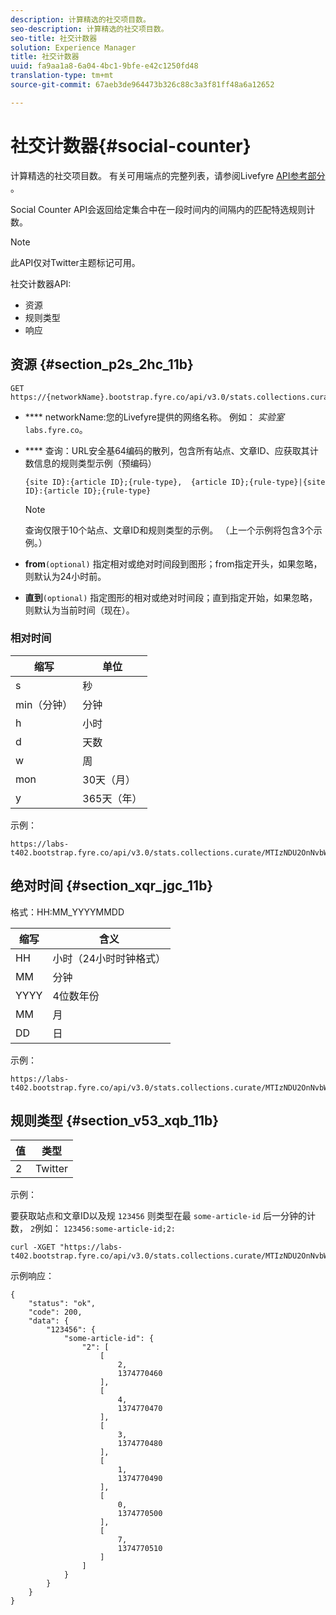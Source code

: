 ```yaml
---
description: 计算精选的社交项目数。
seo-description: 计算精选的社交项目数。
seo-title: 社交计数器
solution: Experience Manager
title: 社交计数器
uuid: fa9aa1a8-6a04-4bc1-9bfe-e42c1250fd48
translation-type: tm+mt
source-git-commit: 67aeb3de964473b326c88c3a3f81ff48a6a12652

---
```



# 社交计数器{#social-counter}

计算精选的社交项目数。 有关可用端点的完整列表，请参阅Livefyre [API参考部分](https://api.livefyre.com/docs) 。

Social Counter API会返回给定集合中在一段时间内的间隔内的匹配特选规则计数。

>[!NOTE]
>
>此API仅对Twitter主题标记可用。

社交计数器API:

* 资源
* 规则类型
* 响应

## 资源 {#section_p2s_2hc_11b}

```
GET https://{networkName}.bootstrap.fyre.co/api/v3.0/stats.collections.curate/{query}.json
```

* **** networkName:您的Livefyre提供的网络名称。 例如： *实验室*`labs.fyre.co`。
* **** 查询：URL安全基64编码的散列，包含所有站点、文章ID、应获取其计数信息的规则类型示例（预编码）

   ```
   {site ID}:{article ID};{rule-type},  {article ID};{rule-type}|{site ID}:{article ID};{rule-type}
   ```

   >[!NOTE]
   >查询仅限于10个站点、文章ID和规则类型的示例。 （上一个示例将包含3个示例。）

* **from**`(optional)` 指定相对或绝对时间段到图形；from指定开头，如果忽略，则默认为24小时前。
* **直到**`(optional)` 指定图形的相对或绝对时间段；直到指定开始，如果忽略，则默认为当前时间（现在）。

### 相对时间

| 缩写 | 单位 |
|---|---|
| s | 秒 |
| min（分钟） | 分钟 |
| h | 小时 |
| d | 天数 |
| w | 周 |
| mon | 30天（月） |
| y | 365天（年） |

示例：

```
https://labs-t402.bootstrap.fyre.co/api/v3.0/stats.collections.curate/MTIzNDU2OnNvbWUtYXJ0aWNsZS1pZDsy.json&from=-7d&until=-6d
```

## 绝对时间 {#section_xqr_jgc_11b}

格式：HH:MM_YYYYMMDD

| 缩写 | 含义 |
|---|---|
| HH | 小时（24小时时钟格式） |
| MM | 分钟 |
| YYYY | 4位数年份 |
| MM | 月 |
| DD | 日 |

示例：

```
https://labs-t402.bootstrap.fyre.co/api/v3.0/stats.collections.curate/MTIzNDU2OnNvbWUtYXJ0aWNsZS1pZDsy.json&from=04:00_20130709 
```

## 规则类型 {#section_v53_xqb_11b}

| 值 | 类型 |
|---|---|
| 2 | Twitter |

示例：

要获取站点和文章ID以及规 `123456` 则类型在最 `some-article-id` 后一分钟的计数， `2`例如： `123456:some-article-id;2:`

```
curl -XGET "https://labs-t402.bootstrap.fyre.co/api/v3.0/stats.collections.curate/MTIzNDU2OnNvbWUtYXJ0aWNsZS1pZDsy.json&from=-1min" 
```

示例响应：

```
{ 
    "status": "ok", 
    "code": 200, 
    "data": { 
        "123456": { 
            "some-article-id": { 
                "2": [ 
                    [ 
                        2, 
                        1374770460 
                    ], 
                    [ 
                        4, 
                        1374770470 
                    ], 
                    [ 
                        3, 
                        1374770480 
                    ], 
                    [ 
                        1, 
                        1374770490 
                    ], 
                    [ 
                        0, 
                        1374770500 
                    ], 
                    [ 
                        7, 
                        1374770510 
                    ] 
                ] 
            } 
        } 
    } 
}
```
